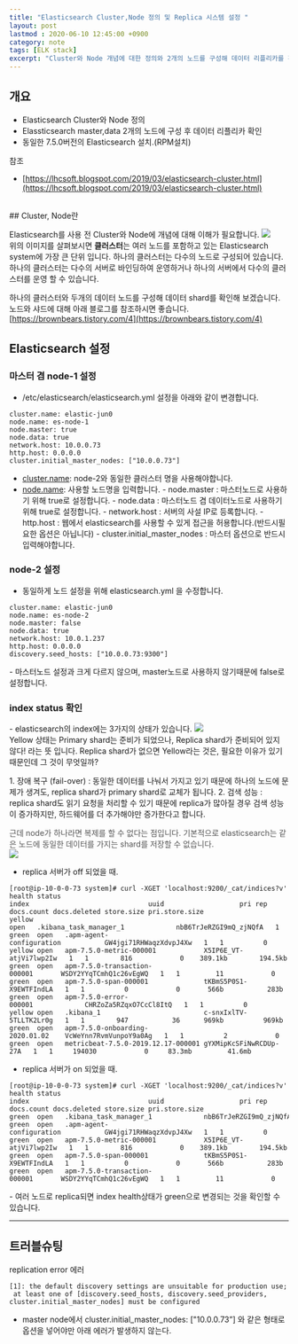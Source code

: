 ```yaml
---
title: "Elasticsearch Cluster,Node 정의 및 Replica 시스템 설정 "
layout: post
lastmod : 2020-06-10 12:45:00 +0900
category: note
tags: [ELK stack]
excerpt: "Cluster와 Node 개념에 대한 정의와 2개의 노드를 구성해 데이터 리플리카를 확인합니다."
---
```


## 개요

* Elasticsearch Cluster와 Node 정의
* Elassticsearch master,data 2개의 노드에 구성 후 데이터 리플리카 확인
* 동일한 7.5.0버전의 Elasticsearch 설치.(RPM설치)

참조

* [https://lhcsoft.blogspot.com/2019/03/elasticsearch-cluster.html](https://lhcsoft.blogspot.com/2019/03/elasticsearch-cluster.html)

<br>
## Cluster, Node란

Elasticsearch를 사용 전 Cluster와 Node에 개념에 대해 이해가 필요합니다.
![](https://mblogthumb-phinf.pstatic.net/MjAxNzAyMjJfMjM5/MDAxNDg3NzUxODcxNjQ3.k2ClCsMZP8YamvxDKzJHJazYaqBQxf5WJ-WSZngzZDQg._LVBOtJKtc63AXXB2w7-1XEdZeo_ue5d-tpMPIsJ5pAg.PNG.indy9052/image.png?type=w800)<br>
위의 이미지를 살펴보시면 <span>**클러스터**는 여러 노드를 포함하고 있는 Elasticsearch system에 가장 큰 단위 입니다.</span>
<span>하나의 클러스터는 다수의 노드로 구성되어 있습니다.</span>
<span>하나의 클러스터는 다수의 서버로 바인딩하여 운영하거나 하나의 서버에서 다수의 클러스터를 운영 할 수 있습니다.</span>

하나의 클러스터와 두개의 데이터 노드를 구성해 데이터 shard를 확인해 보겠습니다.
노드와 샤드에 대해 아래 블로그를 참조하시면 좋습니다.
[https://brownbears.tistory.com/4](https://brownbears.tistory.com/4)

## Elasticsearch 설정

### 마스터 겸 node-1 설정

* /etc/elasticsearch/elasticsearch.yml 설정을 아래와 같이 변경합니다.

```
cluster.name: elastic-jun0
node.name: es-node-1
node.master: true
node.data: true
network.host: 10.0.0.73
http.host: 0.0.0.0
cluster.initial_master_nodes: ["10.0.0.73"]
```

- [cluster.name](http://cluster.name): node-2와 동일한 클러스터 명을 사용해야합니다.
- [node.name](http://node.name): 사용할 노드명을 입력합니다.
\- node\.master : 마스터노드로 사용하기 위해 true로 설정합니다\.
\- node\.data : 마스터노드 겸 데이터노드로 사용하기 위해 true로 설정합니다\.
\- network\.host : 서버의 사설 IP로 등록합니다\.
\- http\.host : 웹에서 elasticsearch를 사용할 수 있게 접근을 허용합니다\.\(반드시필요한 옵션은 아닙니다\)
\- cluster\.initial\_master\_nodes : 마스터 옵션으로 반드시 입력해야합니다\.

### node-2 설정

* 동일하게 노드 설정을 위해 elasticsearch.yml 을 수정합니다.

```
cluster.name: elastic-jun0
node.name: es-node-2
node.master: false
node.data: true
network.host: 10.0.1.237
http.host: 0.0.0.0
discovery.seed_hosts: ["10.0.0.73:9300"]
```

\- 마스터노드 설정과 크게 다르지 않으며\, master노드로 사용하지 않기때문에 false로 설정합니다\.
<br>
### index status 확인

\- elasticsearch의 index에는 3가지의 상태가 있습니다\.
![](http://whatsup.nhnent.com/owfs/read/143921/9e2383e4-dd34-415c-9a2a-837f3edf46c2)<br>
Yellow 상태는 Primary shard는 준비가 되었으나, Replica shard가 준비되어 있지 않다! 라는 뜻 입니다.
Replica shard가 없으면 Yellow라는 것은, 필요한 이유가 있기 때문인데 그 것이 무엇일까?

1\. 장애 복구 \(fail\-over\) : 동일한 데이터를 나눠서 가지고 있기 때문에 하나의 노드에 문제가 생겨도\, replica shard가 primary shard로 교체가 됩니다\.
2\. 검색 성능 : replica shard도 읽기 요청을 처리할 수 있기 때문에 replica가 많아질 경우 검색 성능이 증가하지만\, 하드웨어를 더 추가해야만 증가한다고 합니다\.

<span style="color:#555555">근데 node가 하나라면 복제를 할 수 없다는 점입니다. 기본적으로 elasticsearch는 같은 노드에 동일한 데이터를 가지는 shard를 저장할 수 없습니다.</span><br>
![](http://whatsup.nhnent.com/owfs/read/143942/1c7e963f-225e-4f48-a59b-f37fd81b0bee)

* replica 서버가 off 되었을 때.

```
[root@ip-10-0-0-73 system]# curl -XGET 'localhost:9200/_cat/indices?v'
health status index                              uuid                   pri rep docs.count docs.deleted store.size pri.store.size
yellow open   .kibana_task_manager_1             nbB6TrJeRZGI9mQ_zjNQfA   1   1          2            1     37.9kb         37.9kb
green  open   .apm-agent-configuration           GW4jgi71RHWaqzXdvpJ4Xw   1   1          0            0       566b           283b
yellow open   apm-7.5.0-metric-000001            X5IP6E_VT-atjVi7lwp2Iw   1   1        816            0    389.1kb        194.5kb
green  open   apm-7.5.0-transaction-000001       WSDY2YYqTCmhQ1c26vEgWQ   1   1         11            0    361.5kb        180.7kb
green  open   apm-7.5.0-span-000001              tKBmS5P0S1-X9EWTFIndLA   1   1          0            0       566b           283b
green  open   apm-7.5.0-error-000001             CHRZoZa5RZqxO7CcCl8ItQ   1   1          0            0       566b           283b
yellow open   .kibana_1                          c-snxIxlTV-5TLLTK2Lr0g   1   1        947           36      969kb          969kb
green  open   apm-7.5.0-onboarding-2020.01.02    VcWeYnn7RvmVunpoY9a0Ag   1   1          2            0     25.1kb         12.5kb
green  open   metricbeat-7.5.0-2019.12.17-000001 gYXMipKcSFiNwRCDUp-27A   1   1     194030            0     83.3mb         41.6mb
```

* replica 서버가 on 되었을 때.

```
[root@ip-10-0-0-73 system]# curl -XGET 'localhost:9200/_cat/indices?v'
health status index                              uuid                   pri rep docs.count docs.deleted store.size pri.store.size
green  open   .kibana_task_manager_1             nbB6TrJeRZGI9mQ_zjNQfA   1   1          2            1     75.8kb         37.9kb
green  open   .apm-agent-configuration           GW4jgi71RHWaqzXdvpJ4Xw   1   1          0            0       566b           283b
green  open   apm-7.5.0-metric-000001            X5IP6E_VT-atjVi7lwp2Iw   1   1        816            0    389.1kb        194.5kb
green  open   apm-7.5.0-span-000001              tKBmS5P0S1-X9EWTFIndLA   1   1          0            0       566b           283b
green  open   apm-7.5.0-transaction-000001       WSDY2YYqTCmhQ1c26vEgWQ   1   1         11            0    361.5kb        180.7kb
```

\- 여러 노드로 replica되면 index health상태가 green으로 변경되는 것을 확인할 수 있습니다\.

- - -

## 트러블슈팅

replication error 에러

```
[1]: the default discovery settings are unsuitable for production use;
 at least one of [discovery.seed_hosts, discovery.seed_providers, cluster.initial_master_nodes] must be configured
```
- master node에서 cluster.initial_master_nodes: ["10.0.0.73”] 와 같은 형태로 옵션을 넣어야만 아래 에러가 발생하지 않는다.